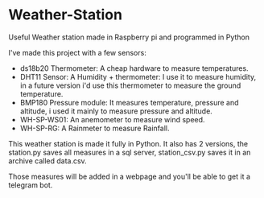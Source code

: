 # Weather-Station
Useful Weather station made in Raspberry pi and programmed in Python

I've made this project with a few sensors:

- ds18b20 Thermometer: A cheap hardware to measure temperatures.
- DHT11 Sensor: A Humidity + thermometer: I use it to measure humidity, in a future version i'd use this thermometer to measure the ground temperature.
- BMP180 Pressure module: It measures temperature, pressure and altitude, i used it mainly to measure pressure and altitude.
- WH-SP-WS01: An anemometer to measure wind speed.
- WH-SP-RG: A Rainmeter to measure Rainfall.

This weather station is made it fully in Python. It also has 2 versions, the station.py saves all measures in a sql server, station_csv.py saves it in an archive called data.csv.

Those measures will be added in a webpage and you'll be able to get it a telegram bot.
